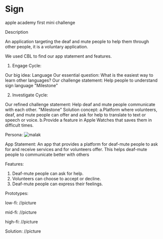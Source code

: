 # Sign
apple academy first mini challenge

Description

An application targeting the deaf and mute people to help them through other people, it is a voluntary application.

We used CBL to find our app statement and features.

1. Engage Cycle:

Our big idea: Language
Our essential question: What is the easiest way to learn other languages?
Our challenge statement: Help people to understand sign language "Milestone"

2. Investigate Cycle:

Our refined challenge statement: Help deaf and mute people communicate with each other. "Milestone"
Solution concept:
    a.Platform where volunteers, deaf, and mute people can offer and ask for help to translate to text or speech or voice.
    b.Provide a feature in Apple Watches that saves them in difficult times.
    
Persona: 
![malak](https://user-images.githubusercontent.com/105976898/200325342-9fe3cdd3-326f-401f-94d5-89e404fbbd55.png)

App Statement: An app that provides a platform for deaf-mute people  to ask for and receive services and for volunteers offer. This helps deaf-mute people to communicate better with others

Features: 
  1. Deaf-mute people can ask for help.
  2. Volunteers can choose to accept or decline.
  3. Deaf-mute people can express their feelings.
  

Prototypes: 

low-fi:
//picture

mid-fi:
//picture

high-fi:
//picture

Solution:
//picture

